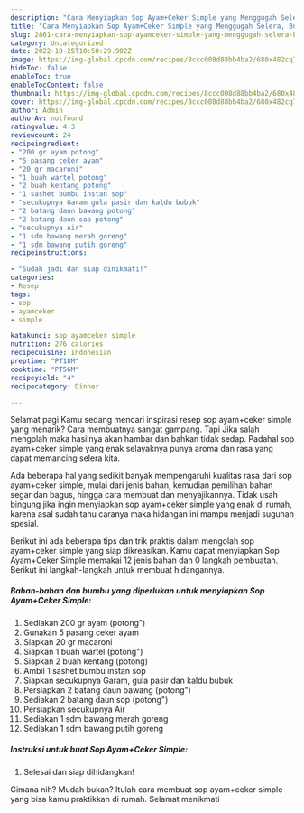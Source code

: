 ```yaml
---
description: "Cara Menyiapkan Sop Ayam+Ceker Simple yang Menggugah Selera, Buat Buka Puasa Sempurna"
title: "Cara Menyiapkan Sop Ayam+Ceker Simple yang Menggugah Selera, Buat Buka Puasa Sempurna"
slug: 2861-cara-menyiapkan-sop-ayamceker-simple-yang-menggugah-selera-buat-buka-puasa-sempurna
category: Uncategorized
date: 2022-10-25T10:50:29.902Z
image: https://img-global.cpcdn.com/recipes/8ccc008d88bb4ba2/680x482cq70/sop-ayamceker-simple-foto-resep-utama.jpg
hideToc: false
enableToc: true
enableTocContent: false
thumbnail: https://img-global.cpcdn.com/recipes/8ccc008d88bb4ba2/680x482cq70/sop-ayamceker-simple-foto-resep-utama.jpg
cover: https://img-global.cpcdn.com/recipes/8ccc008d88bb4ba2/680x482cq70/sop-ayamceker-simple-foto-resep-utama.jpg
author: Admin
authorAv: notfound
ratingvalue: 4.3
reviewcount: 24
recipeingredient:
- "200 gr ayam potong"
- "5 pasang ceker ayam"
- "20 gr macaroni"
- "1 buah wartel potong"
- "2 buah kentang potong"
- "1 sashet bumbu instan sop"
- "secukupnya Garam gula pasir dan kaldu bubuk"
- "2 batang daun bawang potong"
- "2 batang daun sop potong"
- "secukupnya Air"
- "1 sdm bawang merah goreng"
- "1 sdm bawang putih goreng"
recipeinstructions:

- "Sudah jadi dan siap dinikmati!"
categories:
- Resep
tags:
- sop
- ayamceker
- simple

katakunci: sop ayamceker simple 
nutrition: 276 calories
recipecuisine: Indonesian
preptime: "PT18M"
cooktime: "PT56M"
recipeyield: "4"
recipecategory: Dinner

---
```



Selamat pagi Kamu sedang mencari inspirasi resep sop ayam+ceker simple yang menarik? Cara membuatnya sangat gampang. Tapi Jika salah mengolah maka hasilnya akan hambar dan bahkan tidak sedap. Padahal sop ayam+ceker simple yang enak selayaknya punya aroma dan rasa yang dapat memancing selera kita.


Ada beberapa hal yang sedikit banyak mempengaruhi kualitas rasa dari sop ayam+ceker simple, mulai dari jenis bahan, kemudian pemilihan bahan segar dan bagus, hingga cara membuat dan menyajikannya. Tidak usah bingung jika ingin menyiapkan sop ayam+ceker simple yang enak di rumah, karena asal sudah tahu caranya maka hidangan ini mampu menjadi suguhan spesial.




Berikut ini ada beberapa tips dan trik praktis dalam mengolah sop ayam+ceker simple yang siap dikreasikan. Kamu dapat menyiapkan Sop Ayam+Ceker Simple memakai 12 jenis bahan dan 0 langkah pembuatan. Berikut ini langkah-langkah untuk membuat hidangannya.

<!--inarticleads1-->

##### Bahan-bahan dan bumbu yang diperlukan untuk menyiapkan Sop Ayam+Ceker Simple:

1. Sediakan 200 gr ayam (potong&#34;)
1. Gunakan 5 pasang ceker ayam
1. Siapkan 20 gr macaroni
1. Siapkan 1 buah wartel (potong&#34;)
1. Siapkan 2 buah kentang (potong)
1. Ambil 1 sashet bumbu instan sop
1. Siapkan secukupnya Garam, gula pasir dan kaldu bubuk
1. Persiapkan 2 batang daun bawang (potong&#34;)
1. Sediakan 2 batang daun sop (potong&#34;)
1. Persiapkan secukupnya Air
1. Sediakan 1 sdm bawang merah goreng
1. Sediakan 1 sdm bawang putih goreng




<!--inarticleads2-->

##### Instruksi untuk buat Sop Ayam+Ceker Simple:


1. Selesai dan siap dihidangkan!



Gimana nih? Mudah bukan? Itulah cara membuat sop ayam+ceker simple yang bisa kamu praktikkan di rumah. Selamat menikmati
